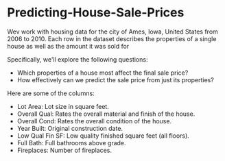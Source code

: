# Predicting-House-Sale-Prices

 Wev work with housing data for the city of Ames, Iowa, United States from 2006 to 2010. Each row in the dataset describes the properties of a single house as well as the amount it was sold for
 
 Specifically, we'll explore the following questions:

- Which properties of a house most affect the final sale price?
- How effectively can we predict the sale price from just its properties?

Here are some of the columns:

- Lot Area: Lot size in square feet.
- Overall Qual: Rates the overall material and finish of the house.
- Overall Cond: Rates the overall condition of the house.
- Year Built: Original construction date.
- Low Qual Fin SF: Low quality finished square feet (all floors).
- Full Bath: Full bathrooms above grade.
- Fireplaces: Number of fireplaces.
